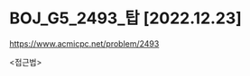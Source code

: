 # BOJ_G5_2493_탑 [2022.12.23]
https://www.acmicpc.net/problem/2493

<접근법>
```



```


```python



```


```java


```

